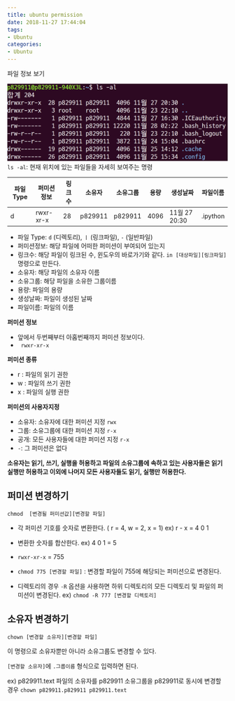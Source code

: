 ```yaml
---
title: ubuntu permission
date: 2018-11-27 17:44:04
tags:
- Ubuntu
categories:
- Ubuntu
---
```


파일 정보 보기

![](/images/1543396256153.png)
`ls -al`: 현재 위치에 있는 파일들을 자세히 보여주는 명령

| 파일 Type | 퍼미션정보 | 링크수 | 소유자  | 소유그룹 | 용량 | 생성날짜      | 파일이름 |
| --------- | ---------- | ------ | ------- | -------- | ---- | ------------- | -------- |
| d         | rwxr-xr-x  | 28     | p829911 | p829911  | 4096 | 11월 27 20:30 | .ipython |

- 파일 Type: `d` (디렉토리), `ㅣ` (링크파일), `-` (일반파일)
- 퍼미션정보: 해당 파일에 어떠한 퍼미션이 부여되어 있는지
- 링크수: 해당 파일이 링크된 수, 윈도우의 바로가기와 같다. `in [대상파일][링크파일]`명령으로 만든다.
- 소유자: 해당 파일의 소유자 이름
- 소유그룹: 해당 파일을 소유한 그룹이름
- 용량: 파일의 용량
- 생성날짜: 파일이 생성된 날짜
- 파일이름: 파일의 이름


**퍼미션 정보**

- 앞에서 두번째부터 아홉번째까지 퍼미션 정보이다.
- ` rwxr-xr-x`


**퍼미션 종류**

- r : 파일의 읽기 권한
- w : 파일의 쓰기 권한
- x : 파일의 실행 권한


**퍼미션의 사용자지정**

- 소유자: 소유자에 대한 퍼미션 지정 `rwx`
- 그룹: 소유그룹에 대한 퍼미션 지정 `r-x`
- 공개: 모든 사용자들에 대한 퍼미션 지정 `r-x`
- `-`:  그 퍼미션은 없다

**소유자는 읽기, 쓰기, 실행을 허용하고 파일의 소유그룹에 속하고 있는 사용자들은 읽기 실행만 허용하고 이외에 나머지 모든 사용자들도 읽기, 실행만 허용한다.**



## 퍼미션 변경하기

`chmod  [변경될 퍼미션값][변경할 파일]`

- 각 퍼미션 기호를 숫자로 변환한다. ( r = 4, w = 2, x = 1)
  ex) r - x = 4 0 1
- 변환한 숫자를 합산한다.
  ex) 4 0 1 = 5
- `rwxr-xr-x`  = 755

- `chmod 775 [변경할 파일]` : 변경할 파일이 755에 해당되는 퍼미션으로 변경된다.
- 디렉토리의 경우 `-R` 옵션을 사용하면 하위 디렉토리의 모든 디렉토리 및 파일의 퍼미션이 변경된다.
  ex) `chmod -R 777 [변경할 디렉토리]`



## 소유자 변경하기

`chown [변경할 소유자][변경할 파일]`

이 명령으로 소유자뿐만 아니라 소유그룹도 변경할 수 있다.

`[변경할 소유자]`에 `.그룹이름` 형식으로 입력하면 된다.

ex) p829911.text 파일의 소유자를 p829911 소유그룹을 p829911로 동시에 변경할 경우
`chown p829911.p829911 p829911.text`